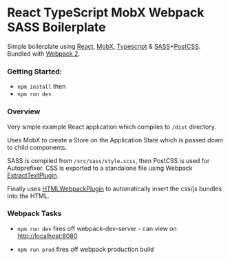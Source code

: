 # React TypeScript MobX Webpack SASS Boilerplate

Simple boilerplate using [React](https://github.com/facebook/react), [MobX](https://github.com/mobxjs/mobx), [Typescript](https://github.com/Microsoft/TypeScript) & [SASS](https://github.com/sass/sass)+[PostCSS](https://github.com/postcss/postcss). Bundled with [Webpack 2](https://github.com/webpack).

### Getting Started:
* `npm install` then 
* `npm run dev`

### Overview
Very simple example React application which compiles to `/dist` directory. 

Uses MobX to create a Store on the Application State which is passed down to child components.

SASS is compiled from `/src/sass/style.scss`, then PostCSS is used for Autoprefixer. CSS is exported to a standalone file using Webpack [ExtractTextPlugin](https://github.com/webpack-contrib/extract-text-webpack-plugin).

Finally uses [HTMLWebpackPlugin](https://www.npmjs.com/package/html-webpack-plugin) to automatically insert the css/js bundles into the HTML.

### Webpack Tasks
* `npm run dev` fires off webpack-dev-server - can view  on [http://localhost:8080](http://localhost:8080)

* `npm run prod` fires off webpack production build